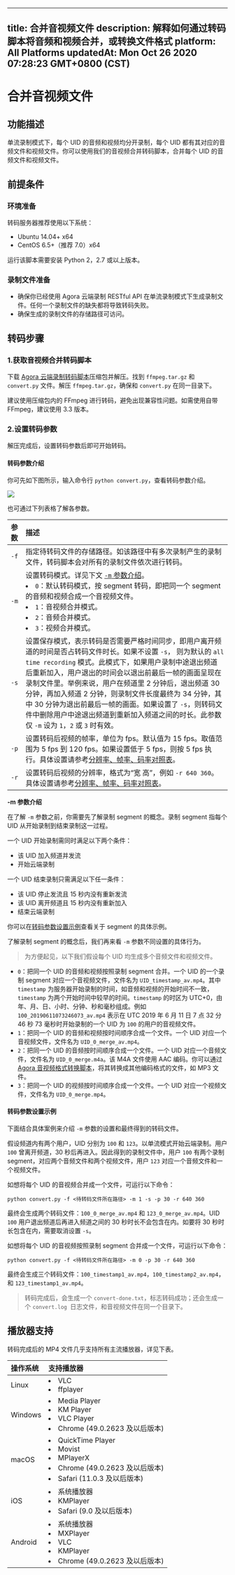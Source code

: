 
---
title: 合并音视频文件
description: 解释如何通过转码脚本将音频和视频合并，或转换文件格式
platform: All Platforms
updatedAt: Mon Oct 26 2020 07:28:23 GMT+0800 (CST)
---
# 合并音视频文件
## 功能描述

单流录制模式下，每个 UID 的音频和视频均分开录制，每个 UID 都有其对应的音频文件和视频文件。你可以使用我们的音视频合并转码脚本，合并每个 UID 的音频文件和视频文件。

## 前提条件

### 环境准备

转码服务器推荐使用以下系统：

- Ubuntu 14.04+ x64
- CentOS 6.5+（推荐 7.0）x64

运行该脚本需要安装 Python 2，2.7 或以上版本。

### 录制文件准备

- 确保你已经使用 Agora 云端录制 RESTful API 在单流录制模式下生成录制文件。任何一个录制文件的缺失都将导致转码失败。
- 确保生成的录制文件的存储路径可访问。

## 转码步骤

### 1.获取音视频合并转码脚本

下载 [Agora 云端录制转码脚本](https://download.agora.io/acrsdk/release/Agora_Cloud_Recording_Tools_v1.14.1_20201026-1603685854_1361.tar.gz)压缩包并解压。找到 `ffmpeg.tar.gz` 和 `convert.py` 文件。解压 `ffmpeg.tar.gz`，确保和 `convert.py` 在同一目录下。

<div class="alert note">建议使用压缩包内的 FFmpeg 进行转码，避免出现兼容性问题。如需使用自带 FFmpeg，建议使用 3.3 版本。</div>

### 2.设置转码参数

解压完成后，设置转码参数后即可开始转码。

#### 转码参数介绍

你可先如下图所示，输入命令行 `python convert.py`，查看转码参数介绍。

![](https://web-cdn.agora.io/docs-files/1568872206603)

也可通过下列表格了解各参数。

| 参数 | 描述                                                         |
| :--- | :----------------------------------------------------------- |
| `-f` | 指定待转码文件的存储路径。如该路径中有多次录制产生的录制文件，转码脚本会对所有的录制文件依次进行转码。 |
| `-m` | 设置转码模式。详见下文 [`-m` 参数介绍](#-m)。<li>`0`：默认转码模式，按 segment 转码，即把同一个 segment 的音频和视频合成一个音视频文件。</li><li>`1`：音视频合并模式。</li><li>`2`：音频合并模式。</li><li>`3`：视频合并模式。</li> |
| `-s` | 设置保存模式，表示转码是否需要严格时间同步，即用户离开频道的时间是否占转码文件时长。如果不设置 `-s`， 则为默认的 `all time recording` 模式。此模式下，如果用户录制中途退出频道后重新加入，用户退出的时间会以退出前最后一帧的画面呈现在录制文件里。举例来说，用户在频道里 2 分钟后，退出频道 30 分钟，再加入频道 2 分钟，则录制文件长度最终为 34 分钟，其中 30 分钟为退出前最后一帧的画面。如果设置了 `-s`，则转码文件中删除用户中途退出频道到重新加入频道之间的时长。此参数仅 `-m` 设为 `1`，`2` 或 `3` 时有效。|
| `-p` | 设置转码后视频的帧率，单位为 fps。默认值为 15 fps。取值范围为 5 fps 到 120 fps。如果设置低于 5 fps，则按 5 fps 执行。具体设置请参考[分辨率、帧率、码率对照表](https://docs.agora.io/cn/faq/recording_video_profile#分辨率、帧率、码率对照表)。 |
| `-r` | 设置转码后视频的分辨率，格式为“宽 高”，例如 `-r 640 360`。具体设置请参考[分辨率、帧率、码率对照表](https://docs.agora.io/cn/faq/recording_video_profile#分辨率、帧率、码率对照表)。 |

<a name="-m"></a>**-m 参数介绍**

在了解 `-m` 参数之前，你需要先了解录制 segment 的概念。录制 segment 指每个 UID 从开始录制到结束录制这一过程。

一个 UID 开始录制需同时满足以下两个条件：

- 该 UID 加入频道并发流
- 开始云端录制

一个 UID 结束录制只需满足以下任一条件：

- 该 UID 停止发流且 15 秒内没有重新发流
- 该 UID 离开频道且 15 秒内没有重新加入
- 结束云端录制

你可以在[转码参数设置示例](#转码示例)查看关于 segment 的具体示例。

了解录制 segment 的概念后，我们再来看 `-m` 参数不同设置的具体行为。

> 为方便起见，以下我们假设每个 UID 均生成多个音频文件和视频文件。

- `0`：把同一个 UID 的音频和视频按照录制 segment 合并。一个 UID 的一个录制 segment 对应一个音视频文件，文件名为 `UID_timestamp_av.mp4`。其中 `timestamp` 为服务器开始录制的时间，如音频和视频的开始时间不一致，`timestamp` 为两个开始时间中较早的时间。`timestamp` 的时区为 UTC+0，由年、月、日、小时、分钟、秒和毫秒组成。例如 `100_20190611073246073_av.mp4` 表示在 UTC 2019 年 6 月 11 日 7 点 32 分 46 秒 73 毫秒时开始录制的一个 UID 为 `100` 的用户的音视频文件。
- `1`：把同一个 UID 的音频和视频按时间顺序合成一个文件。一个 UID 对应一个音视频文件，文件名为 `UID_0_merge_av.mp4`。
- `2`：把同一个 UID 的音频按时间顺序合成一个文件。一个 UID 对应一个音频文件，文件名为 `UID_0_merge.m4a`。该 M4A 文件使用 AAC 编码。你可以通过 [Agora 音视频格式转换脚本](../../cn/cloud-recording/cloud_recording_convert_format.md)，将其转换成其他编码格式的文件，如 MP3 文件。
- `3`：把同一个 UID 的视频按时间顺序合成一个文件。一个 UID 对应一个视频文件，文件名为 `UID_0_merge.mp4`。

#### <a name="转码示例"></a>转码参数设置示例

下面结合具体案例来介绍 `-m` 参数的设置和最终得到的转码文件。

假设频道内有两个用户，UID 分别为 `100` 和 `123`。以单流模式开始云端录制。用户 `100` 曾离开频道，30 秒后再进入。因此得到的录制文件中，用户 `100` 有两个录制 segment，对应两个音频文件和两个视频文件，用户 `123` 对应一个音频文件和一个视频文件。

如想将每个 UID 的音视频合并成一个文件，可运行以下命令：

```
python convert.py -f <待转码文件所在路径> -m 1 -s -p 30 -r 640 360
```

最终会生成两个转码文件：`100_0_merge_av.mp4` 和 `123_0_merge_av.mp4`。UID `100` 用户退出频道后再进入频道之间的 30 秒时长不会包含在内。如要将 30 秒时长包含在内，需要取消设置 `-s`。

如想将每个 UID 的音视频按照录制 segment 合并成一个文件，可运行以下命令：

```
python convert.py -f <待转码文件所在路径> -m 0 -p 30 -r 640 360
```

最终会生成三个转码文件：`100_timestamp1_av.mp4`，`100_timestamp2_av.mp4`，和 `123_timestamp1_av.mp4`。

> 转码完成后，会生成一个 `convert-done.txt`，标志转码成功；还会生成一个 `convert.log `日志文件，和音视频文件在同一个目录下。

## 播放器支持

转码完成后的 MP4 文件几乎支持所有主流播放器，详见下表。

| 操作系统 | 支持播放器                                                   |
| :------- | :----------------------------------------------------------- |
| Linux    | <li>VLC</li><li>ffplayer</li>                                                  |
| Windows  | <li>Media Player</li><li>KM Player</li><li>VLC Player</li><li>Chrome (49.0.2623 及以后版本)</li>         |
| macOS    | <li>QuickTime Player</li><li>Movist</li><li>MPlayerX</li><li>Chrome (49.0.2623 及以后版本)</li><li>Safari (11.0.3 及以后版本)</li> |
| iOS      | <li>系统播放器</li><li>KMPlayer</li><li>Safari (9.0 及以后版本)</li>                             |
| Android  | <li>系统播放器</li><li>MXPlayer</li><li>VLC</li><li>KMPlayer</li><li>Chrome (49.0.2623 及以后版本)</li>           |


